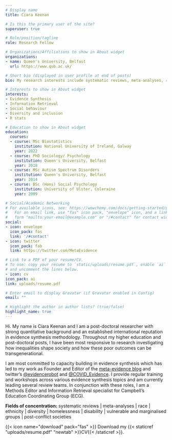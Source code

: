 ```yaml
---
# Display name
title: Ciara Keenan

# Is this the primary user of the site?
superuser: true

# Role/position/tagline
role: Research Fellow 

# Organizations/Affiliations to show in About widget
organizations:
- name: Queen's University, Belfast
  url: https://www.qub.ac.uk/

# Short bio (displayed in user profile at end of posts)
bio: My research interests include systematic reviews, meta-analyses, race, ethnicity, diversity, homelessness, disability, vulnerable and marginalised groups, post conflict society. 

# Interests to show in About widget
interests:
- Evidence Synthesis
- Information Retrieval
- Social behaviour
- Diversity and inclusion
- R stats

# Education to show in About widget
education:
  courses:
  - course: MSc Biostatistics 
    institution: National University of Ireland, Galway
    year: 2022
  - course: PhD Sociology/ Psychology 
    institution: Queen's University, Belfast
    year: 2018
  - course: MSc Autism Spectrum Disorders 
    institution: Queen's University, Belfast
    year: 2014
  - course: BSc (Hons) Social Psychology 
    institution: University of Ulster, Coleraine
    year: 2009

# Social/Academic Networking
# For available icons, see: https://wowchemy.com/docs/getting-started/page-builder/#icons
#   For an email link, use "fas" icon pack, "envelope" icon, and a link in the
#   form "mailto:your-email@example.com" or "/#contact" for contact widget.
social:
- icon: envelope
  icon_pack: fas
  link: '/#contact'
- icon: twitter
  icon_pack: fab
  link: https://twitter.com/MetaEvidence

# Link to a PDF of your resume/CV.
# To use: copy your resume to `static/uploads/resume.pdf`, enable `ai` icons in `params.toml`, 
# and uncomment the lines below.
- icon: cv
icon_pack: ai
link: uploads/resume.pdf

# Enter email to display Gravatar (if Gravatar enabled in Config)
email: ""

# Highlight the author in author lists? (true/false)
highlight_name: true
---
```

Hi. 
My name is Ciara Keenan and I am a post-doctoral researcher with strong quantitative background and an established international reputation in evidence synthesis methodology. Throughout my higher education and post-doctoral posts, I have been most responsive to research investigating how inequalities shape society and how these poor outcomes can be transgenerational. 

I am most committed to capacity building in evidence synthesis which has led to my work as Founder and Editor of the [meta-evidence blog]( http://meta-evidence.co.uk/) and twitter’s [@evidencerobot]( https://twitter.com/EvidenceRobot) and [@COVID_Evidence](https://twitter.com/COVID_Evidence). I provide regular training and workshops across various evidence synthesis topics and am currently leading several review teams. In conjunction with these roles, I am a Methods Editor and Information Retrieval specialist for Campbell’s Education Coordinating Group (ECG).

**Fields of concentration:** systematic reviews | meta-analyses | race | ethnicity | diversity | homelessness | disability | vulnerable and marginalised groups | post-conflict societies 

{{< icon name="download" pack="fas" >}} Download my {{< staticref "uploads/resume.pdf" "newtab" >}}CV{{< /staticref >}}.
